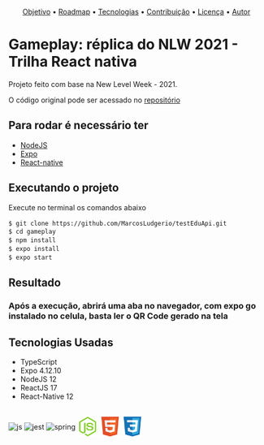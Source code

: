 <p align="center">
 <a href="#objetivo">Objetivo</a> •
 <a href="#roadmap">Roadmap</a> • 
 <a href="#tecnologias">Tecnologias</a> • 
 <a href="#contribuicao">Contribuição</a> • 
 <a href="#licenc-a">Licença</a> • 
 <a href="#autor">Autor</a>
</p>

# Gameplay: réplica do NLW 2021 - Trilha React nativa

Projeto feito com base na New Level Week - 2021.

O código original pode ser acessado no [repositório](https://github.com/rocketseat-education/nlw-06-react-native) 


## Para rodar é necessário ter
* [NodeJS](https://nodejs.org)
* [Expo](https://expo.dev/)
* [React-native](https://reactnative.dev/docs/getting-started)

## Executando o projeto
Execute no terminal os comandos abaixo
```sh
$ git clone https://github.com/MarcosLudgerio/testEduApi.git
$ cd gameplay
$ npm install
$ expo install
$ expo start
```

## Resultado
### Após a execução, abrirá uma aba no navegador, com expo go instalado no celula, basta ler o QR Code gerado na tela

## Tecnologias Usadas
- TypeScript
- Expo 4.12.10
- NodeJS 12
- ReactJS 17
- React-Native 12

<div style="display: inline_block"><br>
  <img align="center" alt="js" height="40" width="40" src="https://cdn.jsdelivr.net/gh/devicons/devicon/icons/typescript/typescript-original.svg">
  <img align="center" alt="jest" height="40" width="40" src="https://cdn.jsdelivr.net/gh/devicons/devicon/icons/jest/jest-plain.svg" />
  <img align="center" alt="spring" height="40" width="40" src="https://cdn.jsdelivr.net/gh/devicons/devicon/icons/spring/spring-original.svg" />
  <img align="center" alt="node" height="40" width="40" src="https://raw.githubusercontent.com/devicons/devicon/master/icons/nodejs/nodejs-original.svg">
  <img align="center" alt="HTML" height="40" width="40" src="https://raw.githubusercontent.com/devicons/devicon/master/icons/html5/html5-original.svg">
  <img align="center" alt="CSS" height="40" width="40" src="https://raw.githubusercontent.com/devicons/devicon/master/icons/css3/css3-original.svg">
</div>